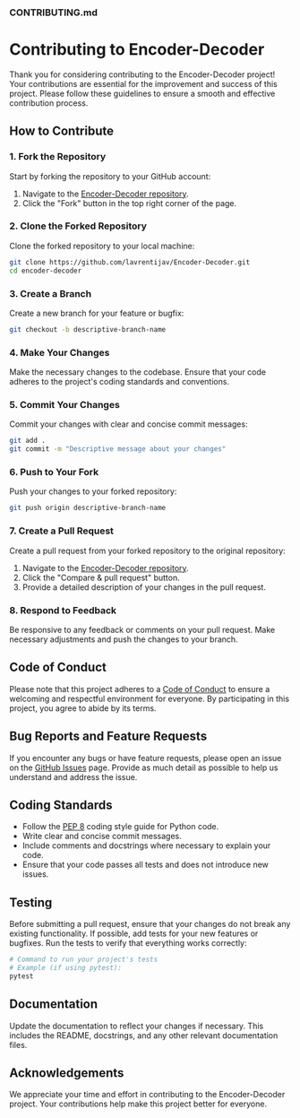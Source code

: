 ### CONTRIBUTING.md

# Contributing to Encoder-Decoder

Thank you for considering contributing to the Encoder-Decoder project! Your contributions are essential for the improvement and success of this project. Please follow these guidelines to ensure a smooth and effective contribution process.

## How to Contribute

### 1. Fork the Repository

Start by forking the repository to your GitHub account:

1. Navigate to the [Encoder-Decoder repository](https://github.com/lavrentijav/Encoder-Decoder).
2. Click the "Fork" button in the top right corner of the page.

### 2. Clone the Forked Repository

Clone the forked repository to your local machine:

```bash
git clone https://github.com/lavrentijav/Encoder-Decoder.git
cd encoder-decoder
```

### 3. Create a Branch

Create a new branch for your feature or bugfix:

```bash
git checkout -b descriptive-branch-name
```

### 4. Make Your Changes

Make the necessary changes to the codebase. Ensure that your code adheres to the project's coding standards and conventions.

### 5. Commit Your Changes

Commit your changes with clear and concise commit messages:

```bash
git add .
git commit -m "Descriptive message about your changes"
```

### 6. Push to Your Fork

Push your changes to your forked repository:

```bash
git push origin descriptive-branch-name
```

### 7. Create a Pull Request

Create a pull request from your forked repository to the original repository:

1. Navigate to the [Encoder-Decoder repository](https://github.com/lavrentijav/Encoder-Decoder).
2. Click the "Compare & pull request" button.
3. Provide a detailed description of your changes in the pull request.

### 8. Respond to Feedback

Be responsive to any feedback or comments on your pull request. Make necessary adjustments and push the changes to your branch.

## Code of Conduct

Please note that this project adheres to a [Code of Conduct](CODE_OF_CONDUCT.md) to ensure a welcoming and respectful environment for everyone. By participating in this project, you agree to abide by its terms.

## Bug Reports and Feature Requests

If you encounter any bugs or have feature requests, please open an issue on the [GitHub Issues](https://github.com/lavrentijav/Encoder-Decoder/issues) page. Provide as much detail as possible to help us understand and address the issue.

## Coding Standards

- Follow the [PEP 8](https://www.python.org/dev/peps/pep-0008/) coding style guide for Python code.
- Write clear and concise commit messages.
- Include comments and docstrings where necessary to explain your code.
- Ensure that your code passes all tests and does not introduce new issues.

## Testing

Before submitting a pull request, ensure that your changes do not break any existing functionality. If possible, add tests for your new features or bugfixes. Run the tests to verify that everything works correctly:

```bash
# Command to run your project's tests
# Example (if using pytest):
pytest
```

## Documentation

Update the documentation to reflect your changes if necessary. This includes the README, docstrings, and any other relevant documentation files.

## Acknowledgements

We appreciate your time and effort in contributing to the Encoder-Decoder project. Your contributions help make this project better for everyone.
